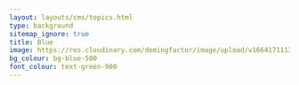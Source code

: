 ```yaml
---
layout: layouts/cms/topics.html
type: background
sitemap_ignore: true
title: Blue
image: https://res.cloudinary.com/demingfactor/image/upload/v1664171113/storytelling/banners/sasa-blue-banner.svg
bg_colour: bg-blue-500
font_colour: text-green-900
---
```


